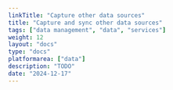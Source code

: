 ```yaml
---
linkTitle: "Capture other data sources"
title: "Capture and sync other data sources"
tags: ["data management", "data", "services"]
weight: 12
layout: "docs"
type: "docs"
platformarea: ["data"]
description: "TODO"
date: "2024-12-17"
---
```

